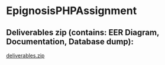 # EpignosisPHPAssignment

## Deliverables zip (contains: EER Diagram, Documentation, Database dump):



[deliverables.zip](https://github.com/gNash-dev/EpignosisPHPAssignment/files/8467186/deliverables.zip)
